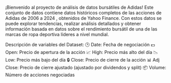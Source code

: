 ¡Bienvenido al proyecto de análisis de datos bursátiles de Adidas! Este conjunto de datos contiene datos históricos completos de las acciones de Adidas
de 2006 a 2024 , obtenidos de Yahoo Finance. Con estos datos se puede explorar tendencias, realizar análisis detallados y obtener información basada en
datos sobre el rendimiento bursátil de una de las marcas de ropa deportiva líderes a nivel mundial.

Descripción de variables del Dataset:
🕒 Date: Fecha de negociación
💵 Open: Precio de apertura de la acción
📈 High: Precio más alto del día
📉 Low: Precio más bajo del día
🔒 Close: Precio de cierre de la acción
📊 Adj Close: Precio de cierre ajustado (ajustado por dividendos y split)
📦 Volume: Número de acciones negociadas
